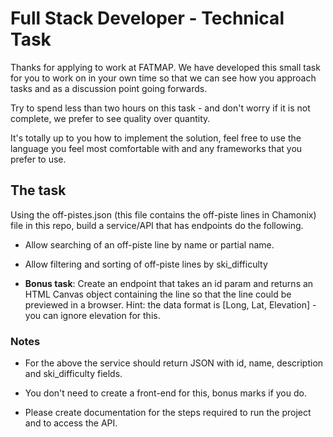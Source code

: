 # Full Stack Developer - Technical Task

Thanks for applying to work at FATMAP. We have developed this small task for you to work on in your own time so that we can see how you approach tasks and as a discussion point going forwards.

Try to spend less than two hours on this task - and don't worry if it is not complete, we prefer to see quality over quantity.

It's totally up to you how to implement the solution, feel free to use the language you feel most comfortable with and any frameworks that you prefer to use.

## The task

Using the off-pistes.json (this file contains the off-piste lines in Chamonix) file in this repo, build a service/API that has endpoints do the following.

* Allow searching of an off-piste line by name or partial name.

* Allow filtering and sorting of off-piste lines by ski_difficulty

* **Bonus task**: Create an endpoint that takes an id param and returns an HTML Canvas object containing the line so that the line could be previewed in a browser. Hint: the data format is [Long, Lat, Elevation] - you can ignore elevation for this.

### Notes

* For the above the service should return JSON with id, name, description and ski_difficulty fields.

* You don't need to create a front-end for this, bonus marks if you do.

* Please create documentation for the steps required to run the project and to access the API. 
